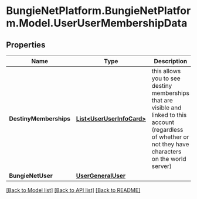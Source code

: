 # BungieNetPlatform.BungieNetPlatform.Model.UserUserMembershipData
## Properties

Name | Type | Description | Notes
------------ | ------------- | ------------- | -------------
**DestinyMemberships** | [**List&lt;UserUserInfoCard&gt;**](UserUserInfoCard.md) | this allows you to see destiny memberships that are visible and linked to this account (regardless of whether or not they have characters on the world server) | [optional] 
**BungieNetUser** | [**UserGeneralUser**](UserGeneralUser.md) |  | [optional] 

[[Back to Model list]](../README.md#documentation-for-models) [[Back to API list]](../README.md#documentation-for-api-endpoints) [[Back to README]](../README.md)

